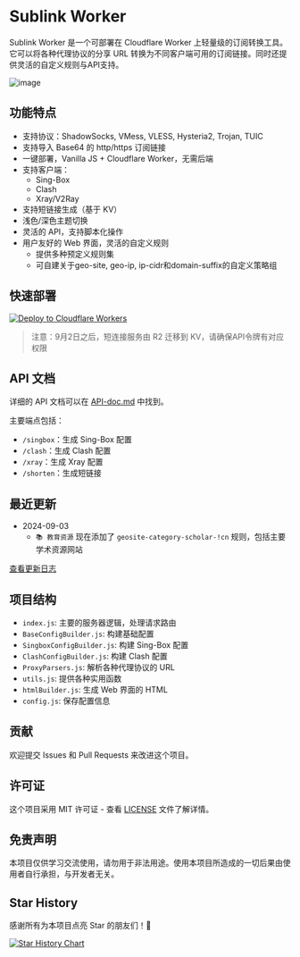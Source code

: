 # Sublink Worker

Sublink Worker 是一个可部署在 Cloudflare Worker 上轻量级的订阅转换工具。它可以将各种代理协议的分享 URL 转换为不同客户端可用的订阅链接。同时还提供灵活的自定义规则与API支持。

![image](/doc/img/main-1.png)

## 功能特点

- 支持协议：ShadowSocks, VMess, VLESS, Hysteria2, Trojan, TUIC
- 支持导入 Base64 的 http/https 订阅链接
- 一键部署，Vanilla JS + Cloudflare Worker，无需后端
- 支持客户端：
  - Sing-Box
  - Clash
  - Xray/V2Ray
- 支持短链接生成（基于 KV）
- 浅色/深色主题切换
- 灵活的 API，支持脚本化操作
- 用户友好的 Web 界面，灵活的自定义规则
  - 提供多种预定义规则集
  - 可自建关于geo-site, geo-ip, ip-cidr和domain-suffix的自定义策略组


## 快速部署

[![Deploy to Cloudflare Workers](https://deploy.workers.cloudflare.com/button)](https://deploy.workers.cloudflare.com/?url=https://github.com/yosh3289/sublink-worker)

> 注意：9月2日之后，短连接服务由 R2 迁移到 KV，请确保API令牌有对应权限

## API 文档

详细的 API 文档可以在 [API-doc.md](/doc/API-doc.md) 中找到。

主要端点包括：

- `/singbox`：生成 Sing-Box 配置
- `/clash`：生成 Clash 配置
- `/xray`：生成 Xray 配置
- `/shorten`：生成短链接

## 最近更新

- 2024-09-03
  - `📚 教育资源` 现在添加了 `geosite-category-scholar-!cn` 规则，包括主要学术资源网站

[查看更新日志](/doc/update-log.md)

## 项目结构

- `index.js`: 主要的服务器逻辑，处理请求路由
- `BaseConfigBuilder.js`: 构建基础配置
- `SingboxConfigBuilder.js`: 构建 Sing-Box 配置
- `ClashConfigBuilder.js`: 构建 Clash 配置
- `ProxyParsers.js`: 解析各种代理协议的 URL
- `utils.js`: 提供各种实用函数
- `htmlBuilder.js`: 生成 Web 界面的 HTML
- `config.js`: 保存配置信息

## 贡献

欢迎提交 Issues 和 Pull Requests 来改进这个项目。

## 许可证

这个项目采用 MIT 许可证 - 查看 [LICENSE](LICENSE) 文件了解详情。

## 免责声明

本项目仅供学习交流使用，请勿用于非法用途。使用本项目所造成的一切后果由使用者自行承担，与开发者无关。

## Star History

感谢所有为本项目点亮 Star 的朋友们！🌟

[![Star History Chart](https://api.star-history.com/svg?repos=7Sageer/sublink-worker&type=Date)](https://star-history.com/#7Sageer/sublink-worker&Date)
